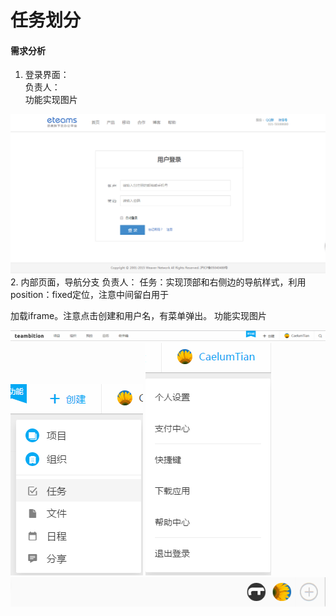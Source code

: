 # 任务划分
#### 需求分析

1. 登录界面：  
负责人：  
功能实现图片  
<img src="./img/login.png">
2. 内部页面，导航分支  
负责人：  
任务：实现顶部和右侧边的导航样式，利用position：fixed定位，注意中间留白用于

加载iframe。注意点击创建和用户名，有菜单弹出。
功能实现图片  

<img src="./img/header.png">
<img src="./img/header2.png">
<img src="./img/header3.png">
<img src="./img/header4.png">